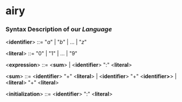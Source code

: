 # airy

### Syntax Description of our *Language*

<**identifier**> ::= "*a*" | "*b*" | ... | "*z*"

<**literal**> ::= "0" | "1" | ... | "9" 

<**expression**> ::= <**sum**> | <**identifier**> ":" <**literal**>

<**sum**> ::= <**identifier**> "+" <**literal**> | <**identifier**> "+" <**identifier>**> | <**literal**> "+" <**literal**>

<**initialization**> ::= <**identifier**> ":" <**literal**>



